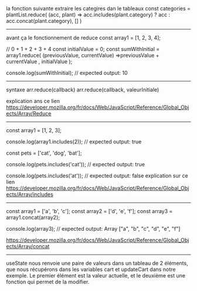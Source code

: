 la fonction suivante extraire les categires dan le tableaux
    const categories = plantList.reduce(
        (acc, plant) =>
            acc.includes(plant.category) ? acc : acc.concat(plant.category),
        []
    )
***************************************
avant ça le fonctionnement de reduce
const array1 = [1, 2, 3, 4];

// 0 + 1 + 2 + 3 + 4
const initialValue = 0;
const sumWithInitial = array1.reduce(
  (previousValue, currentValue) =>previousValue + currentValue ,
  initialValue
);

console.log(sumWithInitial);
// expected output: 10    
***********************************
syntaxe
arr.reduce(callback)
arr.reduce(callback, valeurInitiale)

explication ans ce lien
https://developer.mozilla.org/fr/docs/Web/JavaScript/Reference/Global_Objects/Array/Reduce

*********************************
const array1 = [1, 2, 3];

console.log(array1.includes(2));
// expected output: true

const pets = ['cat', 'dog', 'bat'];

console.log(pets.includes('cat'));
// expected output: true

console.log(pets.includes('at'));
// expected output: false
explication sur ce lien
https://developer.mozilla.org/fr/docs/Web/JavaScript/Reference/Global_Objects/Array/includes

******************************
const array1 = ['a', 'b', 'c'];
const array2 = ['d', 'e', 'f'];
const array3 = array1.concat(array2);

console.log(array3);
// expected output: Array ["a", "b", "c", "d", "e", "f"]

https://developer.mozilla.org/fr/docs/Web/JavaScript/Reference/Global_Objects/Array/concat

***************************************************************************
useState   nous renvoie une paire de valeurs dans un tableau de 2 éléments, que nous récupérons dans les variables  cart   et  updateCart   dans notre exemple. Le premier élément est la valeur actuelle, et le deuxième est une fonction qui permet de la modifier.